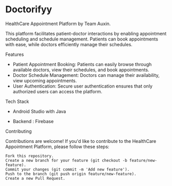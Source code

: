 
# Doctorifyy

HealthCare Appointment Platform by Team Auxin.

This platform facilitates patient-doctor interactions by enabling appointment scheduling and schedule management. Patients can book appointments with ease, while doctors efficiently manage their schedules. 

Features

- Patient Appointment Booking: Patients can easily browse through available doctors, view their schedules, and book appointments.
- Doctor Schedule Management: Doctors can manage their availability, view upcoming appointments.
- User Authentication: Secure user authentication ensures that only authorized users can access the platform.


Tech Stack

- Android Studio with Java

- Backend : Firebase


Contributing

Contributions are welcome! If you'd like to contribute to the HealthCare Appointment Platform, please follow these steps:

    Fork this repository.
    Create a new branch for your feature (git checkout -b feature/new-feature).
    Commit your changes (git commit -m 'Add new feature').
    Push to the branch (git push origin feature/new-feature).
    Create a new Pull Request.

